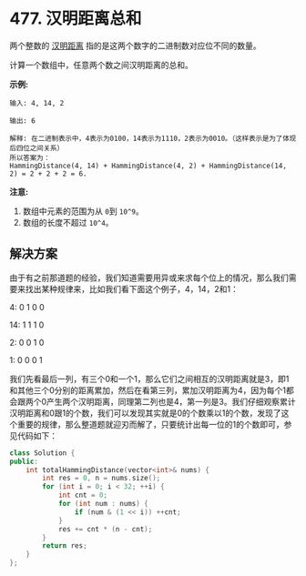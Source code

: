 # 477. 汉明距离总和

两个整数的 [汉明距离](https://baike.baidu.com/item/%E6%B1%89%E6%98%8E%E8%B7%9D%E7%A6%BB/475174?fr=aladdin) 指的是这两个数字的二进制数对应位不同的数量。

计算一个数组中，任意两个数之间汉明距离的总和。

**示例:**

```
输入: 4, 14, 2

输出: 6

解释: 在二进制表示中，4表示为0100，14表示为1110，2表示为0010。（这样表示是为了体现后四位之间关系）
所以答案为：
HammingDistance(4, 14) + HammingDistance(4, 2) + HammingDistance(14, 2) = 2 + 2 + 2 = 6.

```

**注意:**

1. 数组中元素的范围为从 `0`到 `10^9`。
2. 数组的长度不超过 `10^4`。

## 解决方案

由于有之前那道题的经验，我们知道需要用异或来求每个位上的情况，那么我们需要来找出某种规律来，比如我们看下面这个例子，4，14，2和1：

4:     0 1 0 0

14:   1 1 1 0

2:     0 0 1 0

1:     0 0 0 1

我们先看最后一列，有三个0和一个1，那么它们之间相互的汉明距离就是3，即1和其他三个0分别的距离累加，然后在看第三列，累加汉明距离为4，因为每个1都会跟两个0产生两个汉明距离，同理第二列也是4，第一列是3。我们仔细观察累计汉明距离和0跟1的个数，我们可以发现其实就是0的个数乘以1的个数，发现了这个重要的规律，那么整道题就迎刃而解了，只要统计出每一位的1的个数即可，参见代码如下：

```c++
class Solution {
public:
    int totalHammingDistance(vector<int>& nums) {
        int res = 0, n = nums.size();
        for (int i = 0; i < 32; ++i) {
            int cnt = 0;
            for (int num : nums) {
                if (num & (1 << i)) ++cnt;
            }
            res += cnt * (n - cnt);
        }
        return res;
    }
};
```

